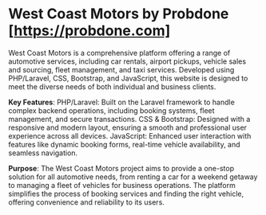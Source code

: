 # West Coast Motors by Probdone [https://probdone.com]
West Coast Motors is a comprehensive platform offering a range of automotive services, including car rentals, airport pickups, vehicle sales and sourcing, fleet management, and taxi services. Developed using PHP/Laravel, CSS, Bootstrap, and JavaScript, this website is designed to meet the diverse needs of both individual and business clients.

**Key Features**:
PHP/Laravel: Built on the Laravel framework to handle complex backend operations, including booking systems, fleet management, and secure transactions.
CSS & Bootstrap: Designed with a responsive and modern layout, ensuring a smooth and professional user experience across all devices.
JavaScript: Enhanced user interaction with features like dynamic booking forms, real-time vehicle availability, and seamless navigation.

**Purpose**:
The West Coast Motors project aims to provide a one-stop solution for all automotive needs, from renting a car for a weekend getaway to managing a fleet of vehicles for business operations. The platform simplifies the process of booking services and finding the right vehicle, offering convenience and reliability to its users.
